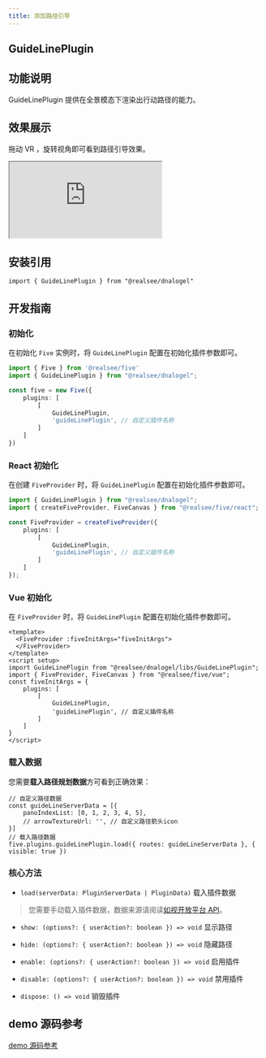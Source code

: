 ```yaml
---
title: 添加路径引导
---
```


## **GuideLinePlugin**

## 功能说明

GuideLinePlugin 提供在全景模态下渲染出行动路径的能力。

## 效果展示

拖动 VR ，旋转视角即可看到路径引导效果。

<div className="docs-vr-normal">
  <iframe className="docs-vr-iframe" src="https://realsee.js.org/dnalogel/src/GuideLinePlugin/index.html"></iframe>
</div>

## 安装引用

```tsx
import { GuideLinePlugin } from "@realsee/dnalogel"
```

## 开发指南

### 初始化

在初始化 `Five` 实例时，将 `GuideLinePlugin` 配置在初始化插件参数即可。

```ts
import { Five } from '@realsee/five'
import { GuideLinePlugin } from "@realsee/dnalogel";

const five = new Five({
    plugins: [
        [
            GuideLinePlugin,
            'guideLinePlugin', // 自定义插件名称
        ]
    ]
})
```

### React 初始化

在创建 `FiveProvider` 时，将 `GuideLinePlugin` 配置在初始化插件参数即可。

```ts
import { GuideLinePlugin } from "@realsee/dnalogel";
import { createFiveProvider, FiveCanvas } from "@realsee/five/react";

const FiveProvider = createFiveProvider({
    plugins: [
        [
            GuideLinePlugin,
            'guideLinePlugin', // 自定义插件名称
        ]
    ]
});
```

### Vue 初始化

在 `FiveProvider` 时，将 `GuideLinePlugin` 配置在初始化插件参数即可。

```Vue
<template>
  <FiveProvider :fiveInitArgs="fiveInitArgs">
  </FiveProvider>
</template>
<script setup>
import GuideLinePlugin from "@realsee/dnalogel/libs/GuideLinePlugin";
import { FiveProvider, FiveCanvas } from "@realsee/five/vue";
const fiveInitArgs = {
    plugins: [
        [
            GuideLinePlugin,
            'guideLinePlugin', // 自定义插件名称
        ]
    ]
}
</script>
```

### 载入数据

您需要**载入路径规划数据**方可看到正确效果：

```tsx
// 自定义路径数据
const guideLineServerData = [{ 
    panoIndexList: [0, 1, 2, 3, 4, 5],
    // arrowTextureUrl: '', // 自定义路径箭头icon
}]
// 载入路径数据
five.plugins.guideLinePlugin.load({ routes: guideLineServerData }, { visible: true })
```

### 核心方法

- `load(serverData: PluginServerData | PluginData)` 载入插件数据

> 您需要手动载入插件数据，数据来源请阅读[如视开放平台 API](https://open-platform.realsee.com/developer/open/api#/)。

- `show: (options?: { userAction?: boolean }) => void` 显示路径

- `hide: (options?: { userAction?: boolean }) => void` 隐藏路径

- `enable: (options?: { userAction?: boolean }) => void` 启用插件

- `disable: (options?: { userAction?: boolean }) => void` 禁用插件

- `dispose: () => void` 销毁插件

## demo 源码参考

[demo 源码参考](https://github.com/realsee-developer/dnalogel/tree/main/examples/src)
